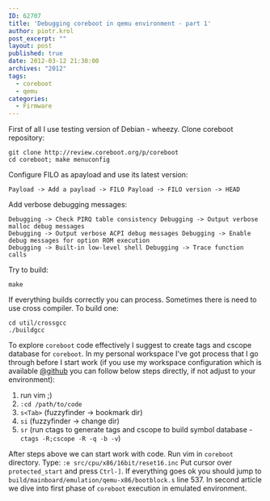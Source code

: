 ```yaml
---
ID: 62707
title: 'Debugging coreboot in qemu environment - part 1'
author: piotr.krol
post_excerpt: ""
layout: post
published: true
date: 2012-03-12 21:30:00
archives: "2012"
tags:
  - coreboot
  - qemu
categories:
  - Firmware
---
```

First of all I use testing version of Debian - wheezy. Clone coreboot repository:

    git clone http://review.coreboot.org/p/coreboot
    cd coreboot; make menuconfig

Configure FILO as apayload and use its latest version:

    Payload -> Add a payload -> FILO Payload -> FILO version -> HEAD

Add verbose debugging messages:

    Debugging -> Check PIRQ table consistency Debugging -> Output verbose malloc debug messages
    Debugging -> Output verbose ACPI debug messages Debugging -> Enable debug messages for option ROM execution
    Debugging -> Built-in low-level shell Debugging -> Trace function calls

Try to build:

    make

If everything builds correctly you can process. Sometimes there is need to use
cross compiler. To build one:

    cd util/crossgcc
    ./buildgcc

To explore `coreboot` code effectively I suggest to create tags and cscope
database for `coreboot`. In my personal workspace I've got process that I go
through before I start work (if you use my workspace configuration which is
available [@github][1] you can follow below steps directly, if not adjust to
your environment):

1.  run vim ;)
2.  `:cd /path/to/code`
3.  `s<Tab>` (fuzzyfinder -> bookmark dir)
4.  `si` (fuzzyfinder -> change dir)
5.  `sr` (run ctags to generate tags and cscope to build symbol database - `ctags -R;cscope -R -q -b -v`)

After steps above we can start work with code. Run vim in `coreboot` directory.
Type: `:e src/cpu/x86/16bit/reset16.inc` Put cursor over `protected_start` and
press `Ctrl-]`. If everything goes ok you should jump to
`build/mainboard/emulation/qemu-x86/bootblock.s` line 537. In second article we
dive into first phase of `coreboot` execution in emulated environment.

 [1]: https://github.com/pietrushnic/workspace
